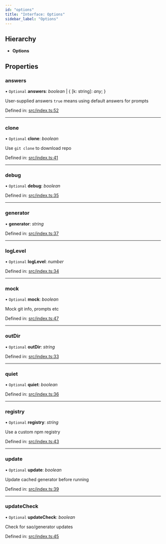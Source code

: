```yaml
---
id: "options"
title: "Interface: Options"
sidebar_label: "Options"
---
```


## Hierarchy

* **Options**

## Properties

### answers

• `Optional` **answers**: *boolean* \| { [k: string]: *any*;  }

User-supplied answers
`true` means using default answers for prompts

Defined in: [src/index.ts:52](https://github.com/saojs/sao/blob/7f66560/src/index.ts#L52)

___

### clone

• `Optional` **clone**: *boolean*

Use `git clone` to download repo

Defined in: [src/index.ts:41](https://github.com/saojs/sao/blob/7f66560/src/index.ts#L41)

___

### debug

• `Optional` **debug**: *boolean*

Defined in: [src/index.ts:35](https://github.com/saojs/sao/blob/7f66560/src/index.ts#L35)

___

### generator

• **generator**: *string*

Defined in: [src/index.ts:37](https://github.com/saojs/sao/blob/7f66560/src/index.ts#L37)

___

### logLevel

• `Optional` **logLevel**: *number*

Defined in: [src/index.ts:34](https://github.com/saojs/sao/blob/7f66560/src/index.ts#L34)

___

### mock

• `Optional` **mock**: *boolean*

Mock git info, prompts etc

Defined in: [src/index.ts:47](https://github.com/saojs/sao/blob/7f66560/src/index.ts#L47)

___

### outDir

• `Optional` **outDir**: *string*

Defined in: [src/index.ts:33](https://github.com/saojs/sao/blob/7f66560/src/index.ts#L33)

___

### quiet

• `Optional` **quiet**: *boolean*

Defined in: [src/index.ts:36](https://github.com/saojs/sao/blob/7f66560/src/index.ts#L36)

___

### registry

• `Optional` **registry**: *string*

Use a custom npm registry

Defined in: [src/index.ts:43](https://github.com/saojs/sao/blob/7f66560/src/index.ts#L43)

___

### update

• `Optional` **update**: *boolean*

Update cached generator before running

Defined in: [src/index.ts:39](https://github.com/saojs/sao/blob/7f66560/src/index.ts#L39)

___

### updateCheck

• `Optional` **updateCheck**: *boolean*

Check for sao/generator updates

Defined in: [src/index.ts:45](https://github.com/saojs/sao/blob/7f66560/src/index.ts#L45)
